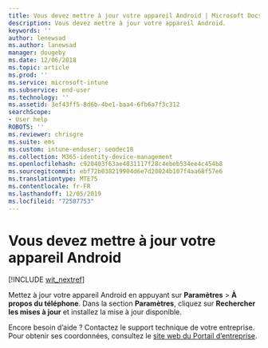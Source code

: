 ```yaml
---
title: Vous devez mettre à jour votre appareil Android | Microsoft Docs
description: Vous devez mettre à jour votre appareil Android.
keywords: ''
author: lenewsad
ms.author: lanewsad
manager: dougeby
ms.date: 12/06/2018
ms.topic: article
ms.prod: ''
ms.service: microsoft-intune
ms.subservice: end-user
ms.technology: ''
ms.assetid: 3ef43ff5-8d6b-4be1-baa4-6fb6a7f3c312
searchScope:
- User help
ROBOTS: ''
ms.reviewer: chrisgre
ms.suite: ems
ms.custom: intune-enduser; seodec18
ms.collection: M365-identity-device-management
ms.openlocfilehash: c920403f63ae4031117f28c4ebeb534ee4c454b8
ms.sourcegitcommit: ebf72b038219904d6e7d20024b107f4aa68f57e6
ms.translationtype: MTE75
ms.contentlocale: fr-FR
ms.lasthandoff: 12/05/2019
ms.locfileid: "72507753"
---
```

# <a name="you-need-to-update-your-android-device"></a>Vous devez mettre à jour votre appareil Android

[!INCLUDE [wit_nextref](includes/end-user-os-update-guidance.md)]

Mettez à jour votre appareil Android en appuyant sur **Paramètres** > **À propos du téléphone**. Dans la section __Paramètres__, cliquez sur __Rechercher les mises à jour__ et installez la mise à jour disponible.

Encore besoin d’aide ? Contactez le support technique de votre entreprise. Pour obtenir ses coordonnées, consultez le [site web du Portail d’entreprise](https://go.microsoft.com/fwlink/?linkid=2010980).
